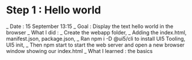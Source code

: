 # Step 1 : Hello world
_ Date : 15 September 13:15
_ Goal : Display the text hello world in the browser
_ What I did : 
            _ Create the webapp folder, 
            _ Adding the index.html, manifest.json, package.json, 
            _ Ran npm i -D @ui5/cli to install UI5 Tooling, UI5 init, 
            _ Then npm start to start the web server and open a new browser window showing our index.html
_ What I learned : the basics